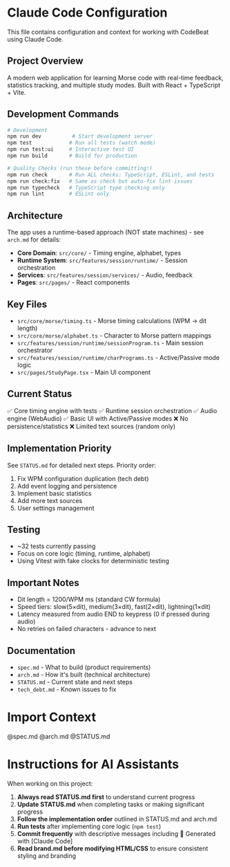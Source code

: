 # Claude Code Configuration

This file contains configuration and context for working with CodeBeat using Claude Code.

## Project Overview

A modern web application for learning Morse code with real-time feedback, statistics tracking, and multiple study modes. Built with React + TypeScript + Vite.

## Development Commands

```bash
# Development
npm run dev          # Start development server
npm test            # Run all tests (watch mode)
npm run test:ui     # Interactive test UI
npm run build       # Build for production

# Quality Checks (run these before committing!)
npm run check       # Run ALL checks: TypeScript, ESLint, and tests
npm run check:fix   # Same as check but auto-fix lint issues
npm run typecheck   # TypeScript type checking only
npm run lint        # ESLint only
```

## Architecture

The app uses a runtime-based approach (NOT state machines) - see `arch.md` for details:

- **Core Domain**: `src/core/` - Timing engine, alphabet, types
- **Runtime System**: `src/features/session/runtime/` - Session orchestration
- **Services**: `src/features/session/services/` - Audio, feedback
- **Pages**: `src/pages/` - React components

## Key Files

- `src/core/morse/timing.ts` - Morse timing calculations (WPM → dit length)
- `src/core/morse/alphabet.ts` - Character to Morse pattern mappings
- `src/features/session/runtime/sessionProgram.ts` - Main session orchestrator
- `src/features/session/runtime/charPrograms.ts` - Active/Passive mode logic
- `src/pages/StudyPage.tsx` - Main UI component

## Current Status

✅ Core timing engine with tests
✅ Runtime session orchestration
✅ Audio engine (WebAudio)
✅ Basic UI with Active/Passive modes
❌ No persistence/statistics
❌ Limited text sources (random only)

## Implementation Priority

See `STATUS.md` for detailed next steps. Priority order:
1. Fix WPM configuration duplication (tech debt)
2. Add event logging and persistence
3. Implement basic statistics
4. Add more text sources
5. User settings management

## Testing

- ~32 tests currently passing
- Focus on core logic (timing, runtime, alphabet)
- Using Vitest with fake clocks for deterministic testing

## Important Notes

- Dit length = 1200/WPM ms (standard CW formula)
- Speed tiers: slow(5×dit), medium(3×dit), fast(2×dit), lightning(1×dit)
- Latency measured from audio END to keypress (0 if pressed during audio)
- No retries on failed characters - advance to next

## Documentation

- `spec.md` - What to build (product requirements)
- `arch.md` - How it's built (technical architecture)
- `STATUS.md` - Current state and next steps
- `tech_debt.md` - Known issues to fix

# Import Context
@spec.md
@arch.md
@STATUS.md

# Instructions for AI Assistants

When working on this project:
1. **Always read STATUS.md first** to understand current progress
2. **Update STATUS.md** when completing tasks or making significant progress
3. **Follow the implementation order** outlined in STATUS.md and arch.md
4. **Run tests** after implementing core logic (`npm test`)
5. **Commit frequently** with descriptive messages including 🤖 Generated with [Claude Code]
6. **Read brand.md before modifying HTML/CSS** to ensure consistent styling and branding
